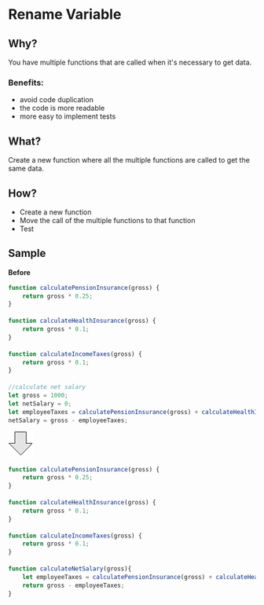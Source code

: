 # Rename Variable
## Why?
You have multiple functions that are called when it's necessary to get data.
### Benefits:
- avoid code duplication
- the code is more readable
- more easy to implement tests
## What?
Create a new function where all the multiple functions are called to get the same data.
## How?
- Create a new function
- Move the call of the multiple functions to that function
- Test
## Sample
**Before**
```js
function calculatePensionInsurance(gross) {
    return gross * 0.25;
}

function calculateHealthInsurance(gross) {
    return gross * 0.1;
}

function calculateIncomeTaxes(gross) {
    return gross * 0.1;
}

//calculate net salary
let gross = 1000;
let netSalary = 0;
let employeeTaxes = calculatePensionInsurance(gross) + calculateHealthInsurance(gross) + calculateIncomeTaxes(gross);
netSalary = gross - employeeTaxes;
```
![After refactoring](../../../images/arrow.png)
```js
function calculatePensionInsurance(gross) {
    return gross * 0.25;
}

function calculateHealthInsurance(gross) {
    return gross * 0.1;
}

function calculateIncomeTaxes(gross) {
    return gross * 0.1;
}

function calculateNetSalary(gross){
    let employeeTaxes = calculatePensionInsurance(gross) + calculateHealthInsurance(gross) + calculateIncomeTaxes(gross);
    return gross - employeeTaxes;
}
```
